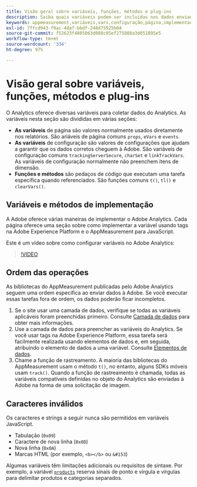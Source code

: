 ```yaml
---
title: Visão geral sobre variáveis, funções, métodos e plug-ins
description: Saiba quais variáveis podem ser incluídas nos dados enviados à Adobe para melhorar os relatórios.
keywords: appmeasurement,variáveis,vars,configuração,página,implementação
exl-id: 7ffcd943-f9ac-4daf-bbdf-248d75925b04
source-git-commit: f52623f4885063d080c95ef275808a3d051895e5
workflow-type: tm+mt
source-wordcount: '334'
ht-degree: 97%

---
```


# Visão geral sobre variáveis, funções, métodos e plug-ins

O Analytics oferece diversas variáveis para coletar dados do Analytics. As variáveis nesta seção são divididas em várias seções:

* **As variáveis** de página são valores normalmente usados diretamente nos relatórios. São ariáveis de página comuns `props`, `eVars` e `events`.
* **As variáveis** de configuração são valores de configurações que ajudam a garantir que os dados corretos cheguem à Adobe. São variáveis de configuração comuns `trackingServerSecure`, `charSet` e `linkTrackVars`. As variáveis de configuração normalmente não preenchem itens de dimensão.
* **Funções e métodos** são pedaços de código que executam uma tarefa específica quando referenciados. São funções comuns `t()`, `tl()` e `clearVars()`.

## Variáveis e métodos de implementação

A Adobe oferece várias maneiras de implementar o Adobe Analytics. Cada página oferece uma seção sobre como implementar a variável usando tags na Adobe Experience Platform e o AppMeasurement para JavaScript.

Este é um vídeo sobre como configurar variáveis no Adobe Analytics:

>[!VIDEO](https://video.tv.adobe.com/v/28755/?quality=12)

## Ordem das operações

As bibliotecas do AppMeasurement publicadas pelo Adobe Analytics seguem uma ordem específica ao enviar dados à Adobe. Se você executar essas tarefas fora de ordem, os dados poderão ficar incompletos.

1. Se o site usar uma camada de dados, verifique se todas as variáveis aplicáveis foram preenchidas primeiro. Consulte [Camada de dados](../prepare/data-layer.md) para obter mais informações.
2. Use a camada de dados para preencher as variáveis do Analytics. Se você usar tags na Adobe Experience Platform, essa tarefa será facilmente realizada usando elementos de dados e, em seguida, atribuindo o elemento de dados a uma variável. Consulte [Elementos de dados](https://experienceleague.adobe.com/docs/experience-platform/tags/ui/data-elements.html?lang=pt-BR).
3. Chame a função de rastreamento. A maioria das bibliotecas do AppMeasurement usam o método `t()`, no entanto, alguns SDKs móveis usam `track()`. Quando a função de rastreamento é chamada, todas as variáveis compatíveis definidas no objeto do Analytics são enviadas à Adobe na forma de uma solicitação de imagem.

## Caracteres inválidos

Os caracteres e strings a seguir nunca são permitidos em variáveis JavaScript.

* Tabulação (`0x09`)
* Caractere de nova linha (`0x0D`)
* Nova linha (`0x0A`)
* Marcas HTML (por exemplo, `<b></b>` ou `&#153`)

Algumas variáveis têm limitações adicionais ou requisitos de sintaxe. Por exemplo, a variável [`products`](page-vars/products.md) reserva sinais de ponto e vírgula e vírgulas para delimitar produtos e categorias separados.
